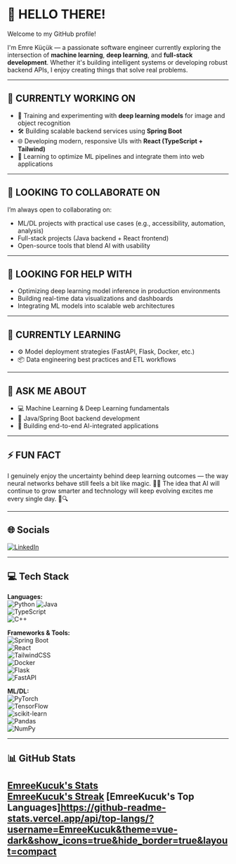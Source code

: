 # 👋 HELLO THERE!

Welcome to my GitHub profile!

I'm Emre Küçük — a passionate software engineer currently exploring the intersection of **machine learning**, **deep learning**, and **full-stack development**. Whether it's building intelligent systems or developing robust backend APIs, I enjoy creating things that solve real problems.

---

## 🔭 CURRENTLY WORKING ON

- 🧠 Training and experimenting with **deep learning models** for image and object recognition  
- 🛠️ Building scalable backend services using **Spring Boot**  
- 🌐 Developing modern, responsive UIs with **React (TypeScript + Tailwind)**  
- 🔬 Learning to optimize ML pipelines and integrate them into web applications

---

## 👯 LOOKING TO COLLABORATE ON

I’m always open to collaborating on:

- ML/DL projects with practical use cases (e.g., accessibility, automation, analysis)  
- Full-stack projects (Java backend + React frontend)  
- Open-source tools that blend AI with usability  

---

## 🤝 LOOKING FOR HELP WITH

- Optimizing deep learning model inference in production environments  
- Building real-time data visualizations and dashboards  
- Integrating ML models into scalable web architectures  

---

## 🌱 CURRENTLY LEARNING

- ⚙️ Model deployment strategies (FastAPI, Flask, Docker, etc.)  
- 📦 Data engineering best practices and ETL workflows  

---

## 💬 ASK ME ABOUT

- 💻 Machine Learning & Deep Learning fundamentals  
- 🧰 Java/Spring Boot backend development  
- 🎯 Building end-to-end AI-integrated applications  

---

## ⚡ FUN FACT

I genuinely enjoy the uncertainty behind deep learning outcomes — the way neural networks behave still feels a bit like magic. 🤖✨
The idea that AI will continue to grow smarter and technology will keep evolving excites me every single day. 🚀🔍

---

## 🌐 Socials  
[![LinkedIn](https://img.shields.io/badge/LinkedIn-%230077B5.svg?style=flat&logo=linkedin&logoColor=white)](https://www.linkedin.com/in/emrekucuk03/)

---

## 💻 Tech Stack  

**Languages:**  
![Python](https://img.shields.io/badge/python-3670A0?style=flat&logo=python&logoColor=ffdd54) 
![Java](https://img.shields.io/badge/java-%23ED8B00.svg?style=flat&logo=openjdk&logoColor=white)  
![TypeScript](https://img.shields.io/badge/TypeScript-007ACC?style=flat&logo=typescript&logoColor=white)  
![C++](https://img.shields.io/badge/c++-%2300599C.svg?style=flat&logo=c%2B%2B&logoColor=white)

**Frameworks & Tools:**  
![Spring Boot](https://img.shields.io/badge/Spring_Boot-6DB33F?style=flat&logo=spring-boot&logoColor=white)  
![React](https://img.shields.io/badge/react-%2320232a.svg?style=flat&logo=react&logoColor=%2361DAFB)  
![TailwindCSS](https://img.shields.io/badge/tailwindcss-%2338B2AC.svg?style=flat&logo=tailwind-css&logoColor=white)  
![Docker](https://img.shields.io/badge/docker-%230db7ed.svg?style=flat&logo=docker&logoColor=white)  
![Flask](https://img.shields.io/badge/flask-%23000.svg?style=flat&logo=flask&logoColor=white)  
![FastAPI](https://img.shields.io/badge/fastapi-005571?style=flat&logo=fastapi)  

**ML/DL:**  
![PyTorch](https://img.shields.io/badge/pytorch-%23EE4C2C.svg?style=flat&logo=pytorch&logoColor=white)  
![TensorFlow](https://img.shields.io/badge/tensorflow-%23FF6F00.svg?style=flat&logo=tensorflow&logoColor=white)  
![scikit-learn](https://img.shields.io/badge/scikit--learn-%23F7931E.svg?style=flat&logo=scikit-learn&logoColor=white)  
![Pandas](https://img.shields.io/badge/pandas-%23150458.svg?style=flat&logo=pandas&logoColor=white)  
![NumPy](https://img.shields.io/badge/numpy-%23013243.svg?style=flat&logo=numpy&logoColor=white)

---

## 📊 GitHub Stats  
[EmreeKucuk's Stats](https://github-readme-stats.vercel.app/api?username=EmreeKucuk&theme=vue-dark&show_icons=true&hide_border=true&count_private=true)  
[EmreeKucuk's Streak](https://github-readme-streak-stats.herokuapp.com/?user=EmreeKucuk&theme=vue-dark&hide_border=true)
[EmreeKucuk's Top Languages]https://github-readme-stats.vercel.app/api/top-langs/?username=EmreeKucuk&theme=vue-dark&show_icons=true&hide_border=true&layout=compact
---

